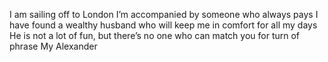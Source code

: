 I am sailing off to London 
I’m accompanied by someone who always pays
I have found a wealthy husband who will keep me in comfort for all my days
He is not a lot of fun, 
but there’s no one who can match you for turn of phrase 
My Alexander
